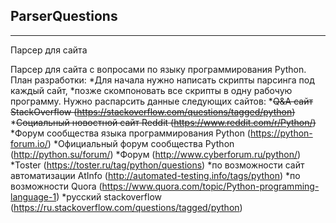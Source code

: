 ## ParserQuestions
---

Парсер для сайта

Парсер для сайта с вопросами по языку программирования Python.
План разработки:
  *Для начала нужно написать скрипты парсинга под каждый сайт,
  *позже скомпоновать все скрипты в одну рабочую программу.
Нужно распарсить данные следующих сайтов:
  *~~Q&A сайт StackOverflow (https://stackoverflow.com/questions/tagged/python)~~
  *~~Cоциальный новостной сайт Reddit (https://www.reddit.com/r/Python/)~~
  *Форум сообщества языка программирования Python (https://python-forum.io/)
  *Официальный форум сообщества Python (http://python.su/forum/)
  *Форум (http://www.cyberforum.ru/python/)
  *Toster (https://toster.ru/tag/python/questions)
  *по возможности сайт автоматизации AtInfo (http://automated-testing.info/tags/python)
  *по возможности Quora (https://www.quora.com/topic/Python-programming-language-1)
  *русский stackoverflow (https://ru.stackoverflow.com/questions/tagged/python)
